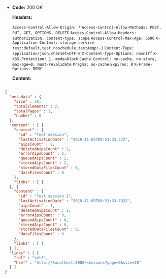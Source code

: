 * **Code:** 200 OK

  **Headers:**

  `Access-Control-Allow-Origin: *`
  `Access-Control-Allow-Methods: POST, PUT, GET, OPTIONS, DELETE`
  `Access-Control-Allow-Headers: authorization, content-type, scope`
  `Access-Control-Max-Age: 3600`
  `X-Application-Context: storage-service-test:default,test,noschedule,testAmqp:-1`
  `Content-Type: application/json;charset=UTF-8`
  `X-Content-Type-Options: nosniff`
  `X-XSS-Protection: 1; mode=block`
  `Cache-Control: no-cache, no-store, max-age=0, must-revalidate`
  `Pragma: no-cache`
  `Expires: 0`
  `X-Frame-Options: DENY`

  **Content:**

```json

{
  "metadata" : {
    "size" : 20,
    "totalElements" : 2,
    "totalPages" : 1,
    "number" : 0
  },
  "content" : [ {
    "content" : {
      "id" : "Test session",
      "lastActivationDate" : "2018-11-05T08:51:33.57Z",
      "aipsCount" : 8,
      "deletedAipsCount" : 2,
      "errorAipsCount" : 2,
      "queuedAipsCount" : 2,
      "storedAipsCount" : 2,
      "storedDataFilesCount" : 0,
      "dataFilesCount" : 0
    },
    "links" : [ ]
  }, {
    "content" : {
      "id" : "Test session 2",
      "lastActivationDate" : "2018-11-05T08:51:33.732Z",
      "aipsCount" : 1,
      "deletedAipsCount" : 1,
      "errorAipsCount" : 0,
      "queuedAipsCount" : 0,
      "storedAipsCount" : 0,
      "storedDataFilesCount" : 0,
      "dataFilesCount" : 0
    },
    "links" : [ ]
  } ],
  "links" : [ {
    "rel" : "self",
    "href" : "http://localhost:8080/sessions?page=0&size=20"
  } ]
}
```
